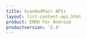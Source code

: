 ```yaml
---
title: ScanAndPair APIs
layout: list-content-api.html
product: EMDK For Android
productversion: '2.3'
---
```










